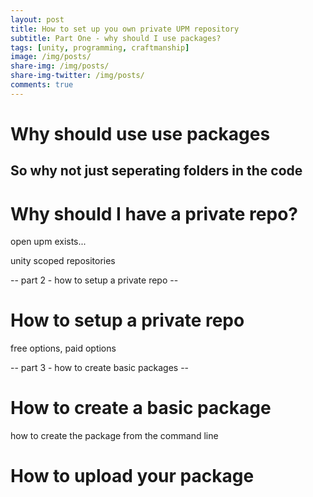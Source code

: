 ```yaml
---
layout: post
title: How to set up you own private UPM repository
subtitle: Part One - why should I use packages?
tags: [unity, programming, craftmanship]
image: /img/posts/
share-img: /img/posts/
share-img-twitter: /img/posts/
comments: true
---
```


# Why should use use packages

## So why not just seperating folders in the code

# Why should I have a private repo?

open upm exists...

unity scoped repositories



-- part 2 - how to setup a private repo --

# How to setup a private repo

free options, paid options

-- part 3 - how to create basic packages --

# How to create a basic package

how to create the package from the command line

# How to upload your package